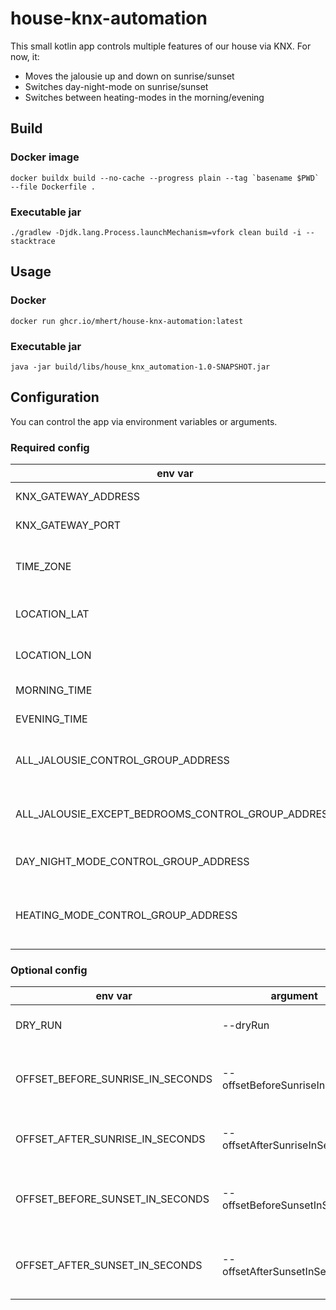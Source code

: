 # house-knx-automation

This small kotlin app controls multiple features of our house via KNX. For now, it:
 - Moves the jalousie up and down on sunrise/sunset
 - Switches day-night-mode on sunrise/sunset
 - Switches between heating-modes in the  morning/evening

## Build

### Docker image
```shell
docker buildx build --no-cache --progress plain --tag `basename $PWD` --file Dockerfile .
```

### Executable jar
```shell
./gradlew -Djdk.lang.Process.launchMechanism=vfork clean build -i --stacktrace
```

## Usage

### Docker
```shell
docker run ghcr.io/mhert/house-knx-automation:latest
```

### Executable jar
```shell
java -jar build/libs/house_knx_automation-1.0-SNAPSHOT.jar
```

## Configuration

You can control the app via environment variables or arguments.

### Required config

| env var                                            | argument                                       | used for                                              |
|----------------------------------------------------|------------------------------------------------|-------------------------------------------------------|
| KNX_GATEWAY_ADDRESS                                | --knxGatewayAddress                            | Connection to KNX                                     |
| KNX_GATEWAY_PORT                                   | --knxGatewayPort                               | Connection to KNX                                     |
| TIME_ZONE                                          | --timeZone                                     | Calculation of sunset/sunrise time / Set heating mode |
| LOCATION_LAT                                       | --locationLat                                  | Calculation of sunset/sunrise time                    |
| LOCATION_LON                                       | --locationLon                                  | Calculation of sunset/sunrise time                    |
| MORNING_TIME                                       | --morningTime                                  | Set heating mode                                      |
| EVENING_TIME                                       | --eveningTime                                  | Set heating mode                                      |
| ALL_JALOUSIE_CONTROL_GROUP_ADDRESS                 | --allJalousieControlGroupAddress               | Move up/down jalousie automatically                   |
| ALL_JALOUSIE_EXCEPT_BEDROOMS_CONTROL_GROUP_ADDRESS | --allJalousieExceptBedroomsControlGroupAddress | Move up/down jalousie automatically                   |
| DAY_NIGHT_MODE_CONTROL_GROUP_ADDRESS               | --dayNightModeControlGroupAddress              | Switch day-night-mode automatically                   |
| HEATING_MODE_CONTROL_GROUP_ADDRESS                 | --heatingModeControlGroupAddress               | Switch heating comfort-night-mode automatically       |

### Optional config
| env var                          | argument                       | default | used for                             |
|----------------------------------|--------------------------------|---------|--------------------------------------|
| DRY_RUN                          | --dryRun                       | false   | If set, no events will be emitted    |
| OFFSET_BEFORE_SUNRISE_IN_SECONDS | --offsetBeforeSunriseInSeconds | 0       | Will be subtracted from sunrise time |
| OFFSET_AFTER_SUNRISE_IN_SECONDS  | --offsetAfterSunriseInSeconds  | 0       | Will be added to sunrise time        |
| OFFSET_BEFORE_SUNSET_IN_SECONDS  | --offsetBeforeSunsetInSeconds  | 0       | Will be subtracted from sunset time  |
| OFFSET_AFTER_SUNSET_IN_SECONDS   | --offsetAfterSunsetInSeconds   | 0       | Will be subtracted from sunset time  |
